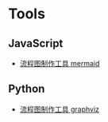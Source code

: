 # Tools

## JavaScript

- [流程图制作工具 mermaid](./JavaScript/mermaid.md)

## Python

- [流程图制作工具 graphviz](./Python/Graphviz.md)

